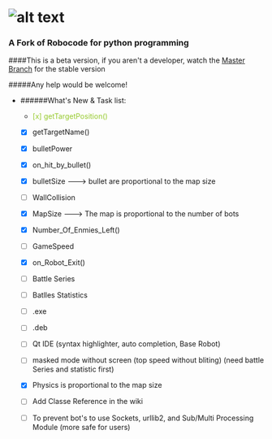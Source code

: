 ![alt text](https://github.com/turkishviking/Python-Robocode/blob/master/Python-Robocode/robotImages/robotTitre.png?raw=true "Python-Robocode")
===============
 


### A Fork of Robocode for python programming

####This is a beta version, if you aren't a developer, watch the [Master Branch](https://github.com/turkishviking/Python-Robocode/) for the stable version

#####Any help would be welcome!

* ######What's New & Task list:

    - <font color=#96CA2D>    [x]  getTargetPosition()     </font>
    - [x]  getTargetName()
    - [x]  bulletPower
    - [x]  on_hit_by_bullet()
    - [x]  bulletSize  ---> bullet are proportional to the map size
    - [ ]  WallCollision
    - [x]  MapSize --->  The map is proportional to the number of bots
    - [x]  Number_Of_Enmies_Left()
    - [ ]  GameSpeed
    - [x]  on_Robot_Exit()
    - [ ]  Battle Series
    - [ ]  Batlles Statistics
    - [ ]  .exe
    - [ ]  .deb
    - [ ]  Qt IDE (syntax highlighter, auto completion, Base Robot)
    - [ ]  masked mode without screen (top speed without bliting) (need battle Series and statistic first)
    - [x]  Physics is proportional to the map size
    - [ ]  Add Classe Reference in the wiki
    - [ ]  To prevent bot's to use Sockets, urllib2, and Sub/Multi Processing Module (more safe for users)



  



